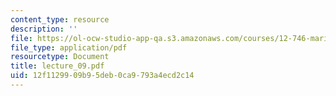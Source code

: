 ```yaml
---
content_type: resource
description: ''
file: https://ol-ocw-studio-app-qa.s3.amazonaws.com/courses/12-746-marine-organic-geochemistry-spring-2005/12f1129909b95deb0ca9793a4ecd2c14_lecture_09.pdf
file_type: application/pdf
resourcetype: Document
title: lecture_09.pdf
uid: 12f11299-09b9-5deb-0ca9-793a4ecd2c14
---
```

